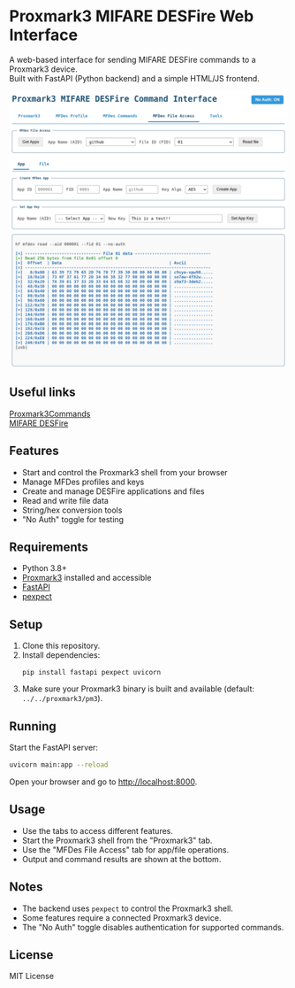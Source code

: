 # Proxmark3 MIFARE DESFire Web Interface

A web-based interface for sending MIFARE DESFire commands to a Proxmark3 device.  
Built with FastAPI (Python backend) and a simple HTML/JS frontend.

![ss](ss/ss.png)

## Useful links
[Proxmark3Commands](https://github.com/SasPes/Proxmark3Commands)   
[MIFARE DESFire](https://github.com/SasPes/Proxmark3Commands/blob/main/MIFARE%20DESFire.md)

## Features

- Start and control the Proxmark3 shell from your browser
- Manage MFDes profiles and keys
- Create and manage DESFire applications and files
- Read and write file data
- String/hex conversion tools
- "No Auth" toggle for testing

## Requirements

- Python 3.8+
- [Proxmark3](https://github.com/Proxmark/proxmark3) installed and accessible
- [FastAPI](https://fastapi.tiangolo.com/)
- [pexpect](https://pexpect.readthedocs.io/en/stable/)

## Setup

1. Clone this repository.
2. Install dependencies:
    ```
    pip install fastapi pexpect uvicorn
    ```
3. Make sure your Proxmark3 binary is built and available (default: `../../proxmark3/pm3`).

## Running

Start the FastAPI server:

```bash
uvicorn main:app --reload
```

Open your browser and go to [http://localhost:8000](http://localhost:8000).

## Usage

- Use the tabs to access different features.
- Start the Proxmark3 shell from the "Proxmark3" tab.
- Use the "MFDes File Access" tab for app/file operations.
- Output and command results are shown at the bottom.

## Notes

- The backend uses `pexpect` to control the Proxmark3 shell.
- Some features require a connected Proxmark3 device.
- The "No Auth" toggle disables authentication for supported commands.

## License

MIT License
